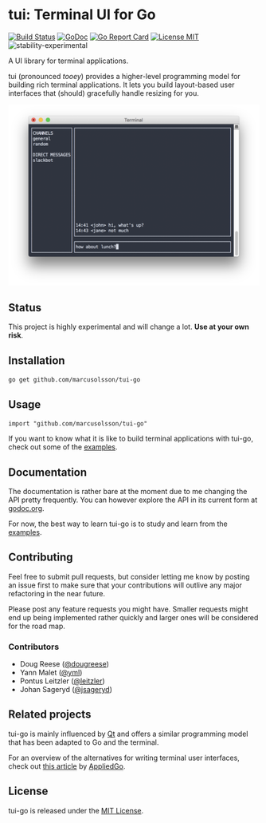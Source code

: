 # tui: Terminal UI for Go

[![Build Status](https://travis-ci.org/marcusolsson/tui-go.svg?branch=master)](https://travis-ci.org/marcusolsson/tui-go)
[![GoDoc](https://img.shields.io/badge/godoc-reference-blue.svg?style=flat)](https://godoc.org/github.com/marcusolsson/tui-go)
[![Go Report Card](https://goreportcard.com/badge/github.com/marcusolsson/tui-go)](https://goreportcard.com/report/github.com/marcusolsson/tui-go)
[![License MIT](https://img.shields.io/badge/license-MIT-lightgrey.svg?style=flat)](LICENSE)
![stability-experimental](https://img.shields.io/badge/stability-experimental-red.svg)

A UI library for terminal applications.

tui (pronounced _tooey_) provides a higher-level programming model for building rich terminal applications. It lets you build layout-based user interfaces that (should) gracefully handle resizing for you.

![Screenshot](example/chat/screenshot.png)

## Status

This project is highly experimental and will change a lot. __Use at your own risk__.

## Installation

```
go get github.com/marcusolsson/tui-go
```

## Usage

```
import "github.com/marcusolsson/tui-go"
```

If you want to know what it is like to build terminal applications with tui-go, check out some of the [examples](example).

## Documentation

The documentation is rather bare at the moment due to me changing the API pretty frequently. You can however explore the API in its current form at [godoc.org](https://godoc.org/github.com/marcusolsson/tui-go).

For now, the best way to learn tui-go is to study and learn from the [examples](example).

## Contributing

Feel free to submit pull requests, but consider letting me know by posting an issue first to make sure that your contributions will outlive any major refactoring in the near future.

Please post any feature requests you might have. Smaller requests might end up being implemented rather quickly and larger ones will be considered for the road map.

### Contributors

- Doug Reese ([@dougreese](https://github.com/dougreese))
- Yann Malet ([@yml](https://github.com/yml))
- Pontus Leitzler ([@leitzler](https://github.com/leitzler))
- Johan Sageryd ([@jsageryd](https://github.com/jsageryd))

## Related projects

tui-go is mainly influenced by [Qt](https://www.qt.io/) and offers a similar programming model that has been adapted to Go and the terminal.

For an overview of the alternatives for writing terminal user interfaces, check out [this article](https://appliedgo.net/tui/) by [AppliedGo](https://appliedgo.net/).

## License

tui-go is released under the [MIT License](LICENSE).
